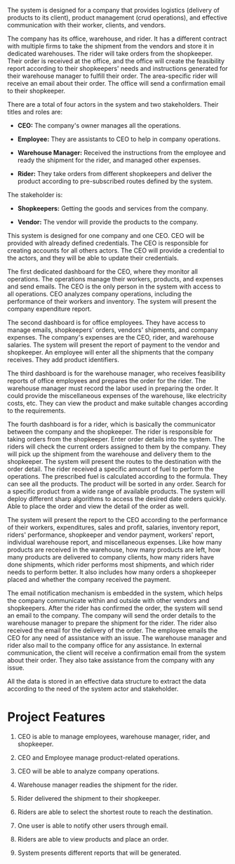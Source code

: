 The system is designed for a company that provides logistics (delivery
of products to its client), product management (crud operations), and
effective communication with their worker, clients, and vendors.

The company has its office, warehouse, and rider. It has a different
contract with multiple firms to take the shipment from the vendors and
store it in dedicated warehouses. The rider will take orders from the
shopkeeper. Their order is received at the office, and the office will
create the feasibility report according to their shopkeepers' needs and
instructions generated for their warehouse manager to fulfill their
order. The area-specific rider will receive an email about their order.
The office will send a confirmation email to their shopkeeper.

There are a total of four actors in the system and two stakeholders.
Their titles and roles are:

-   **CEO:** The company's owner manages all the operations.

-   **Employee:** They are assistants to CEO to help in company
    operations.

-   **Warehouse Manager:** Received the instructions from the employee
    and ready the shipment for the rider, and managed other expenses.

-   **Rider:** They take orders from different shopkeepers and deliver
    the product according to pre-subscribed routes defined by the
    system.

The stakeholder is:

-   **Shopkeepers:** Getting the goods and services from the company.

-   **Vendor:** The vendor will provide the products to the company.

This system is designed for one company and one CEO. CEO will be
provided with already defined credentials. The CEO is responsible for
creating accounts for all others actors. The CEO will provide a
credential to the actors, and they will be able to update their
credentials.

The first dedicated dashboard for the CEO, where they monitor all
operations. The operations manage their workers, products, and expenses
and send emails. The CEO is the only person in the system with access to
all operations. CEO analyzes company operations, including the
performance of their workers and inventory. The system will present the
company expenditure report.

The second dashboard is for office employees. They have access to manage
emails, shopkeepers' orders, vendors' shipments, and company expenses.
The company's expenses are the CEO, rider, and warehouse salaries. The
system will present the report of payment to the vendor and shopkeeper.
An employee will enter all the shipments that the company receives. They
add product identifiers.

The third dashboard is for the warehouse manager, who receives
feasibility reports of office employees and prepares the order for the
rider. The warehouse manager must record the labor used in preparing the
order. It could provide the miscellaneous expenses of the warehouse,
like electricity costs, etc. They can view the product and make suitable
changes according to the requirements.

The fourth dashboard is for a rider, which is basically the communicator
between the company and the shopkeeper. The rider is responsible for
taking orders from the shopkeeper. Enter order details into the system.
The riders will check the current orders assigned to them by the
company. They will pick up the shipment from the warehouse and delivery
them to the shopkeeper. The system will present the routes to the
destination with the order detail. The rider received a specific amount
of fuel to perform the operations. The prescribed fuel is calculated
according to the formula. They can see all the products. The product
will be sorted in any order. Search for a specific product from a wide
range of available products. The system will deploy different sharp
algorithms to access the desired date orders quickly. Able to place the
order and view the detail of the order as well.

The system will present the report to the CEO according to the
performance of their workers, expenditures, sales and profit, salaries,
inventory report, riders' performance, shopkeeper and vendor payment,
workers' report, individual warehouse report, and miscellaneous
expenses. Like how many products are received in the warehouse, how many
products are left, how many products are delivered to company clients,
how many riders have done shipments, which rider performs most
shipments, and which rider needs to perform better. It also includes how
many orders a shopkeeper placed and whether the company received the
payment.

The email notification mechanism is embedded in the system, which helps
the company communicate within and outside with other vendors and
shopkeepers. After the rider has confirmed the order, the system will
send an email to the company. The company will send the order details to
the warehouse manager to prepare the shipment for the rider. The rider
also received the email for the delivery of the order. The employee
emails the CEO for any need of assistance with an issue. The warehouse
manager and rider also mail to the company office for any assistance. In
external communication, the client will receive a confirmation email
from the system about their order. They also take assistance from the
company with any issue.

All the data is stored in an effective data structure to extract the
data according to the need of the system actor and stakeholder.

Project Features
================

1.  CEO is able to manage employees, warehouse manager, rider, and
    shopkeeper.

2.  CEO and Employee manage product-related operations.

3.  CEO will be able to analyze company operations.

4.  Warehouse manager readies the shipment for the rider.

5.  Rider delivered the shipment to their shopkeeper.

6.  Riders are able to select the shortest route to reach the
    destination.

7.  One user is able to notify other users through email.

8.  Riders are able to view products and place an order.

9.  System presents different reports that will be generated.

